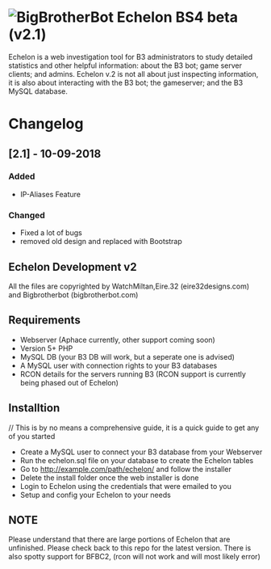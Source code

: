 # ![BigBrotherBot](http://i.imgur.com/7sljo4G.png) Echelon BS4 beta (v2.1)
Echelon is a web investigation tool for B3 administrators to study detailed statistics and other helpful information: about the B3 bot; game server clients; and admins. Echelon v.2 is not all about just inspecting information, it is also about interacting with the B3 bot; the gameserver; and the B3 MySQL database.

# Changelog
## [2.1] - 10-09-2018
### Added
- IP-Aliases Feature

### Changed
- Fixed a lot of bugs
- removed old design and replaced with Bootstrap


## Echelon Development v2 ##
All the files are copyrighted by WatchMiltan,Eire.32 (eire32designs.com) and Bigbrotherbot (bigbrotherbot.com)

## Requirements ##
- Webserver (Aphace currently, other support coming soon)
- Version 5+ PHP
- MySQL DB (your B3 DB will work, but a seperate  one is advised)
- A MySQL user with connection rights to your B3 databases
- RCON details for the servers running B3 (RCON support is currently being phased out of Echelon)

## Installtion ##
// This is by no means a comprehensive guide, it is a quick guide to get any of you started
- Create a MySQL user to connect your B3 database from your Webserver
- Run the echelon.sql file on your database to create the Echelon tables
- Go to http://example.com/path/echelon/ and follow the installer
- Delete the install folder once the web installer is done
- Login to Echelon using the credentials that were emailed to you
- Setup and config your Echelon to your needs

## NOTE ##
Please understand that there are large portions of Echelon that are unfinished. Please check back to this repo for the latest version.
There is also spotty support for BFBC2, (rcon will not work and will most likely error)
